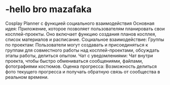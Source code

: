 # -hello bro mazafaka

Cosplay Planner с функцией социального взаимодействия
Основная идея: Приложение, которое позволяет пользователям планировать свои косплей-проекты. Оно включает функцию создания планов косплея, список материалов и расписание.
Социальное взаимодействие:
Группы по проектам: Пользователи могут создавать и присоединяться к группам для совместного работы над косплей-проектами, обсуждать этапы работы, делиться опытом.
Чат с уведомлениями: Чат внутри проекта, чтобы быстро обмениваться сообщениями, файлами, фотографиями костюмов.
Оценка прогресса: Возможность делиться фото текущего прогресса и получать обратную связь от сообщества в реальном времени.
